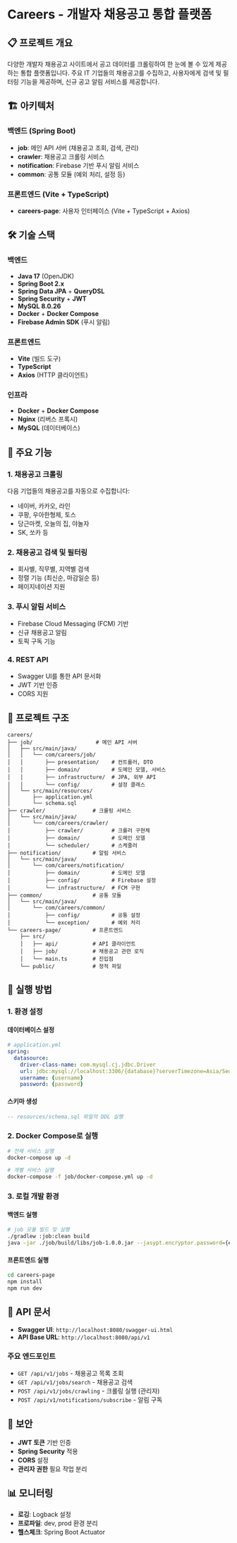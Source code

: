# Careers - 개발자 채용공고 통합 플랫폼

## 📋 프로젝트 개요

다양한 개발자 채용공고 사이트에서 공고 데이터를 크롤링하여 한 눈에 볼 수 있게 제공하는 통합 플랫폼입니다. 주요 IT 기업들의 채용공고를 수집하고, 사용자에게 검색 및 필터링 기능을 제공하며, 신규 공고 알림 서비스를 제공합니다.

## 🏗️ 아키텍처

### 백엔드 (Spring Boot)
- **job**: 메인 API 서버 (채용공고 조회, 검색, 관리)
- **crawler**: 채용공고 크롤링 서비스
- **notification**: Firebase 기반 푸시 알림 서비스
- **common**: 공통 모듈 (예외 처리, 설정 등)

### 프론트엔드 (Vite + TypeScript)
- **careers-page**: 사용자 인터페이스 (Vite + TypeScript + Axios)

## 🛠️ 기술 스택

### 백엔드
- **Java 17** (OpenJDK)
- **Spring Boot 2.x**
- **Spring Data JPA** + **QueryDSL**
- **Spring Security** + **JWT**
- **MySQL 8.0.26**
- **Docker** + **Docker Compose**
- **Firebase Admin SDK** (푸시 알림)

### 프론트엔드
- **Vite** (빌드 도구)
- **TypeScript**
- **Axios** (HTTP 클라이언트)

### 인프라
- **Docker** + **Docker Compose**
- **Nginx** (리버스 프록시)
- **MySQL** (데이터베이스)

## 🚀 주요 기능

### 1. 채용공고 크롤링
다음 기업들의 채용공고를 자동으로 수집합니다:
- 네이버, 카카오, 라인
- 쿠팡, 우아한형제, 토스
- 당근마켓, 오늘의 집, 야놀자
- SK, 쏘카 등

### 2. 채용공고 검색 및 필터링
- 회사별, 직무별, 지역별 검색
- 정렬 기능 (최신순, 마감일순 등)
- 페이지네이션 지원

### 3. 푸시 알림 서비스
- Firebase Cloud Messaging (FCM) 기반
- 신규 채용공고 알림
- 토픽 구독 기능

### 4. REST API
- Swagger UI를 통한 API 문서화
- JWT 기반 인증
- CORS 지원

## 📁 프로젝트 구조

```
careers/
├── job/                    # 메인 API 서버
│   ├── src/main/java/
│   │   └── com/careers/job/
│   │       ├── presentation/    # 컨트롤러, DTO
│   │       ├── domain/          # 도메인 모델, 서비스
│   │       ├── infrastructure/  # JPA, 외부 API
│   │       └── config/          # 설정 클래스
│   └── src/main/resources/
│       ├── application.yml
│       └── schema.sql
├── crawler/               # 크롤링 서비스
│   └── src/main/java/
│       └── com/careers/crawler/
│           ├── crawler/         # 크롤러 구현체
│           ├── domain/          # 도메인 모델
│           └── scheduler/       # 스케줄러
├── notification/          # 알림 서비스
│   └── src/main/java/
│       └── com/careers/notification/
│           ├── domain/          # 도메인 모델
│           ├── config/          # Firebase 설정
│           └── infrastructure/  # FCM 구현
├── common/                # 공통 모듈
│   └── src/main/java/
│       └── com/careers/common/
│           ├── config/          # 공통 설정
│           └── exception/       # 예외 처리
└── careers-page/          # 프론트엔드
    ├── src/
    │   ├── api/           # API 클라이언트
    │   ├── job/           # 채용공고 관련 로직
    │   └── main.ts        # 진입점
    └── public/            # 정적 파일
```

## 🚀 실행 방법

### 1. 환경 설정

#### 데이터베이스 설정
```yaml
# application.yml
spring:
  datasource:
    driver-class-name: com.mysql.cj.jdbc.Driver
    url: jdbc:mysql://localhost:3306/{database}?serverTimezone=Asia/Seoul
    username: {username}
    password: {password}
```

#### 스키마 생성
```sql
-- resources/schema.sql 파일의 DDL 실행
```

### 2. Docker Compose로 실행

```bash
# 전체 서비스 실행
docker-compose up -d

# 개별 서비스 실행
docker-compose -f job/docker-compose.yml up -d
```

### 3. 로컬 개발 환경

#### 백엔드 실행
```bash
# job 모듈 빌드 및 실행
./gradlew :job:clean build
java -jar ./job/build/libs/job-1.0.0.jar --jasypt.encryptor.password={encryption_key}
```

#### 프론트엔드 실행
```bash
cd careers-page
npm install
npm run dev
```

## 🔧 API 문서

- **Swagger UI**: `http://localhost:8080/swagger-ui.html`
- **API Base URL**: `http://localhost:8080/api/v1`

### 주요 엔드포인트
- `GET /api/v1/jobs` - 채용공고 목록 조회
- `GET /api/v1/jobs/search` - 채용공고 검색
- `POST /api/v1/jobs/crawling` - 크롤링 실행 (관리자)
- `POST /api/v1/notifications/subscribe` - 알림 구독

## 🔐 보안

- **JWT 토큰** 기반 인증
- **Spring Security** 적용
- **CORS** 설정
- **관리자 권한** 필요 작업 분리

## 📊 모니터링

- **로깅**: Logback 설정
- **프로파일**: dev, prod 환경 분리
- **헬스체크**: Spring Boot Actuator
